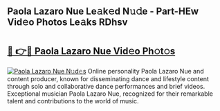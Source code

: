 ## Paola Lazaro Nue Le𝚊k𝚎d N𝚞𝚍e - Part-HEw Vid𝚎o Photos Le𝚊ks RDhsv

# <h2><a href="http://fb2ic5.evod.top/?m=Paola+Lazaro+Nue">🔗 👉🔴 Paola Lazaro Nue Vid𝚎o Ph𝚘t𝚘s</a></h2>

[![Paola Lazaro Nue N𝚞d𝚎s](https://i.imgur.com/8V9OHl7.gif)](http://fb2ic5.evod.top/?m=Paola+Lazaro+Nue)
Online personality Paola Lazaro Nue and content producer, known for disseminating dance and lifestyle content through solo and collaborative dance performances and brief videos. Exceptional musician Paola Lazaro Nue, recognized for their remarkable talent and contributions to the world of music. 
